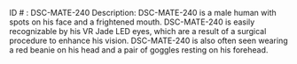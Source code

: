 ID # : DSC-MATE-240
Description: DSC-MATE-240 is a male human with spots on his face and a frightened mouth. DSC-MATE-240 is easily recognizable by his VR Jade LED eyes, which are a result of a surgical procedure to enhance his vision. DSC-MATE-240 is also often seen wearing a red beanie on his head and a pair of goggles resting on his forehead.